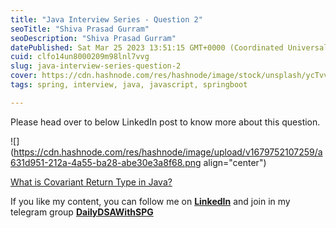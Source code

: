 ```yaml
---
title: "Java Interview Series - Question 2"
seoTitle: "Shiva Prasad Gurram"
seoDescription: "Shiva Prasad Gurram"
datePublished: Sat Mar 25 2023 13:51:15 GMT+0000 (Coordinated Universal Time)
cuid: clfo14un8000209m98lnl7vvg
slug: java-interview-series-question-2
cover: https://cdn.hashnode.com/res/hashnode/image/stock/unsplash/ycTvvg1mPU4/upload/c6a6c37309ca181c2377f9c986e48a38.jpeg
tags: spring, interview, java, javascript, springboot

---
```


Please head over to below LinkedIn post to know more about this question.

![](https://cdn.hashnode.com/res/hashnode/image/upload/v1679752107259/a631d951-212a-4a55-ba28-abe30e3a8f68.png align="center")

[What is Covariant Return Type in Java?](https://www.linkedin.com/feed/update/urn:li:activity:7042031073492418560)

If you like my content, you can follow me on [**LinkedIn**](https://www.linkedin.com/in/shivaprasadgurram/) and join in my telegram group [**DailyDSAWithSPG**](https://t.me/+764RyZ8uGVw3MzQ1)